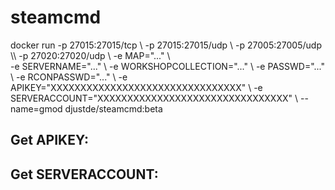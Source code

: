 # steamcmd

docker run \-p 27015:27015/tcp \\
 \-p 27015:27015/udp \\
 \-p 27005:27005/udp \\\\
 \-p 27020:27020/udp \\
 \-e MAP="..." \\\
 \-e SERVERNAME="..." \\
 \-e WORKSHOPCOLLECTION="..." \\
 \-e PASSWD="..." \\
 \-e RCONPASSWD="..." \\
 \-e APIKEY="XXXXXXXXXXXXXXXXXXXXXXXXXXXXXXXX" \\
 \-e SERVERACCOUNT="XXXXXXXXXXXXXXXXXXXXXXXXXXXXXXXX" \\
 \-\-name=gmod djustde/steamcmd:beta
 
 Get APIKEY:
  - 
 
 Get SERVERACCOUNT:
  - 
